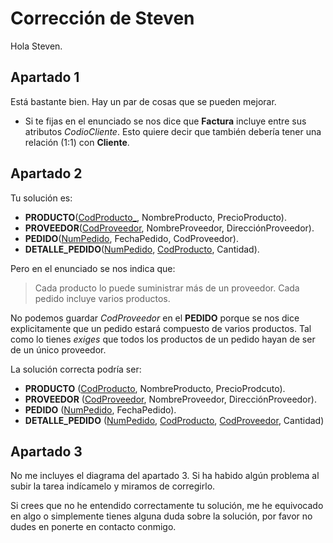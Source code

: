 # Corrección de Steven

Hola Steven.

## Apartado 1

Está bastante bien. Hay un par de cosas que se pueden mejorar.

* Si te fijas en el enunciado se nos dice que **Factura** incluye entre sus atributos _CodioCliente_. Esto quiere decir que también debería tener una relación (1:1) con **Cliente**.

## Apartado 2

Tu solución es:

* **PRODUCTO**(<ins>CodProducto_</ins>, NombreProducto, PrecioProducto).
* **PROVEEDOR**(<ins>CodProveedor</ins>, NombreProveedor, DirecciónProveedor).
* **PEDIDO**(<ins>NumPedido</ins>, FechaPedido, CodProveedor).
* **DETALLE_PEDIDO**(<ins>NumPedido</ins>, <ins>CodProducto</ins>, Cantidad).

Pero en el enunciado se nos indica que:

> Cada producto lo puede suministrar más de un proveedor.
> Cada pedido incluye varios productos.

No podemos guardar _CodProveedor_ en el **PEDIDO** porque se nos dice explicitamente que un pedido estará compuesto de varios productos. Tal como lo tienes _exiges_ que todos los productos de un pedido hayan de ser de un único proveedor.

La solución correcta podría ser:

* **PRODUCTO** (<ins>CodProducto</ins>, NombreProducto, PrecioProdcuto).
* **PROVEEDOR** (<ins>CodProveedor</ins>, NombreProveedor, DirecciónProveedor).
* **PEDIDO** (<ins>NumPedido</ins>, FechaPedido).
* **DETALLE_PEDIDO** (<ins>NumPedido</ins>, <ins>CodProducto</ins>, <ins>CodProveedor</ins>, Cantidad)

## Apartado 3

No me incluyes el diagrama del apartado 3. Si ha habido algún problema al subir la tarea indícamelo y miramos de corregirlo.

Si crees que no he entendido correctamente tu solución, me he equivocado en algo o simplemente tienes alguna duda sobre la solución, por favor no dudes en ponerte en contacto conmigo.
